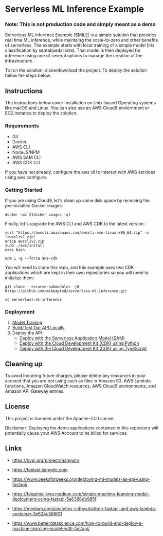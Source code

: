 # Serverless ML Inference Example

### Note: This is not production code and simply meant as a demo

Serverless ML Inference Example (SMILE) is a simple solution that provides real time ML inference, while maintaing the scale-to-zero and other benefits of serverless. The example starts with local training of a simple model (Iris classification by septal/pedal size). That model is then deployed for inference using one of several options to manage the creation of the infrastructure.

To run the solution, clone/download the project. To deploy the solution follow the steps below:


## Instructions

The instructions below cover installation on Unix-based Operating systems like macOS and Linux. You can also use an AWS Cloud9 enviornment or EC2 instance to deploy the solution.

### Requirements
- Git
- Docker
- AWS CLI
- NodeJS/NPM
- AWS SAM CLI
- AWS CDK CLI

If you have not already, configure the aws cli to interact with AWS services using aws configure.

### Getting Started

If you are using Cloud9, let's clean up some disk space by removing the pre-installed Docker images:

```shell
docker rmi $(docker images -q)
```

Finally, let's upgrade the AWS CLI and AWS CDK to the latest version:

```shell
curl "https://awscli.amazonaws.com/awscli-exe-linux-x86_64.zip" -o "awscliv2.zip"
unzip awscliv2.zip
sudo ./aws/install
exec bash

npm i -g --force aws-cdk
```

You will need to clone this repo, and this example uses two CDK applications which are kept in their own repositories so you will need to initialize them:

```shell
git clone --recurse-submodules -j8 https://github.com/mikeapted/serverless-ml-inference.git

cd serverless-ml-inference
```

### Deployment

1. [Model Training](docs/model_training.md)
2. [Build/Test Our API Locally](docs/build_test_locally.md)
3. Deploy the API
    - [Deploy with the Serverless Application Model (SAM)](docs/deploy_with_sam.md)
    - [Deploy with the Cloud Development Kit (CDK) using Python](docs/deploy_with_cdk.md)
    - [Deploy with the Cloud Development Kit (CDK) using TypeScript](docs/deploy_with_cdk_typescript.md)

## Cleaning up

To avoid incurring future charges, please delete any resources in your account that you are not using such as files in Amazon S3, AWS Lambda functions, Amazon CloudWatch resources, AWS Cloud9 environments, and Amazon API Gateway entries.

## License

This project is licensed under the Apache-2.0 License.

Disclaimer: Deploying the demo applications contained in this repository will potentially cause your AWS Account to be billed for services.

## Links

- https://pypi.org/project/mangum/
- https://fastapi.tiangolo.com

- https://www.geeksforgeeks.org/deploying-ml-models-as-api-using-fastapi/
- https://faisalmalikwp.medium.com/simple-machine-learning-model-deployment-using-fastapi-5a6388db985f
- https://medium.com/analytics-vidhya/python-fastapi-and-aws-lambda-container-3e524c586f01
- https://www.betterdatascience.com/how-to-build-and-deploy-a-machine-learning-model-with-fastapi/
